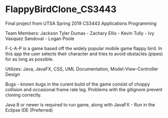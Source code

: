 # FlappyBirdClone_CS3443
Final project from UTSA Spring 2019 CS3443 Applications Programming

Team Members: Jackson Tyler Dumas - Zachary Ellis - Kevin Tully - Ivy Vasquez Sandoval - Logan Poole

F-L-A-P is a game based off the widely popular mobile game flappy bird. In this app the user selects their character and tries to avoid obstacles (pipes) for as long as possible.

Utilizes: Java, JavaFX, CSS, UML Documentation, Model-View-Controller Design

Bugs - known bugs in the curent build of the game consist of choppy collision and occasional frame rate lag.  Problems with the gitignore prevent cloning correctly.

Java 8 or newer is required to run game, along with JavaFX - Run in the Eclipse IDE (Preferred)
